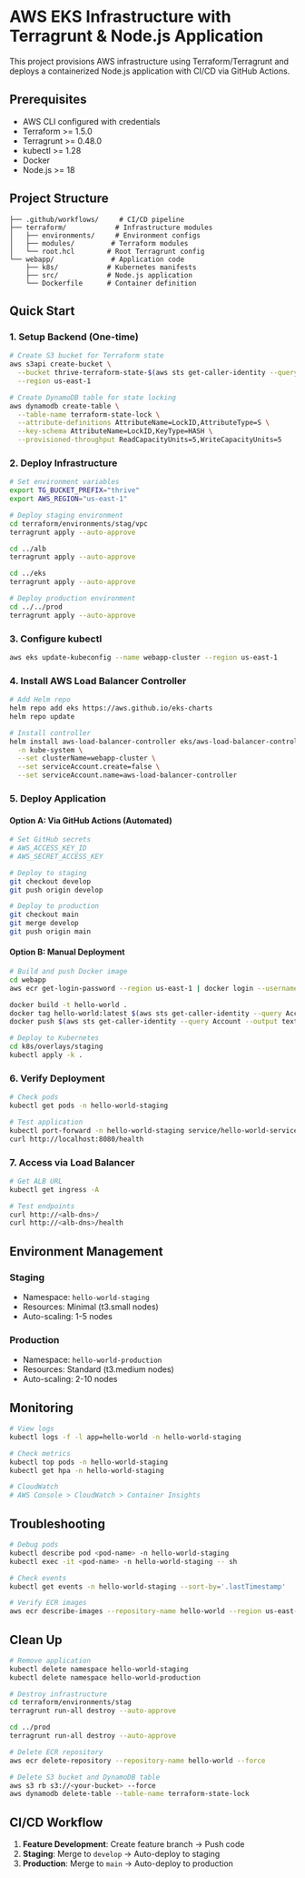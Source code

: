 # AWS EKS Infrastructure with Terragrunt & Node.js Application

This project provisions AWS infrastructure using Terraform/Terragrunt and deploys a containerized Node.js application with CI/CD via GitHub Actions.

## Prerequisites

- AWS CLI configured with credentials
- Terraform >= 1.5.0
- Terragrunt >= 0.48.0
- kubectl >= 1.28
- Docker
- Node.js >= 18

## Project Structure

```
├── .github/workflows/     # CI/CD pipeline
├── terraform/            # Infrastructure modules
│   ├── environments/     # Environment configs
│   ├── modules/         # Terraform modules
│   └── root.hcl        # Root Terragrunt config
└── webapp/              # Application code
    ├── k8s/            # Kubernetes manifests
    ├── src/            # Node.js application
    └── Dockerfile      # Container definition
```

## Quick Start

### 1. Setup Backend (One-time)

```bash
# Create S3 bucket for Terraform state
aws s3api create-bucket \
  --bucket thrive-terraform-state-$(aws sts get-caller-identity --query Account --output text) \
  --region us-east-1

# Create DynamoDB table for state locking
aws dynamodb create-table \
  --table-name terraform-state-lock \
  --attribute-definitions AttributeName=LockID,AttributeType=S \
  --key-schema AttributeName=LockID,KeyType=HASH \
  --provisioned-throughput ReadCapacityUnits=5,WriteCapacityUnits=5
```

### 2. Deploy Infrastructure

```bash
# Set environment variables
export TG_BUCKET_PREFIX="thrive"
export AWS_REGION="us-east-1"

# Deploy staging environment
cd terraform/environments/stag/vpc
terragrunt apply --auto-approve

cd ../alb
terragrunt apply --auto-approve

cd ../eks
terragrunt apply --auto-approve

# Deploy production environment
cd ../../prod
terragrunt apply --auto-approve
```

### 3. Configure kubectl

```bash
aws eks update-kubeconfig --name webapp-cluster --region us-east-1
```

### 4. Install AWS Load Balancer Controller

```bash
# Add Helm repo
helm repo add eks https://aws.github.io/eks-charts
helm repo update

# Install controller
helm install aws-load-balancer-controller eks/aws-load-balancer-controller \
  -n kube-system \
  --set clusterName=webapp-cluster \
  --set serviceAccount.create=false \
  --set serviceAccount.name=aws-load-balancer-controller
```

### 5. Deploy Application

#### Option A: Via GitHub Actions (Automated)

```bash
# Set GitHub secrets
# AWS_ACCESS_KEY_ID
# AWS_SECRET_ACCESS_KEY

# Deploy to staging
git checkout develop
git push origin develop

# Deploy to production
git checkout main
git merge develop
git push origin main
```

#### Option B: Manual Deployment

```bash
# Build and push Docker image
cd webapp
aws ecr get-login-password --region us-east-1 | docker login --username AWS --password-stdin $(aws sts get-caller-identity --query Account --output text).dkr.ecr.us-east-1.amazonaws.com

docker build -t hello-world .
docker tag hello-world:latest $(aws sts get-caller-identity --query Account --output text).dkr.ecr.us-east-1.amazonaws.com/hello-world:latest
docker push $(aws sts get-caller-identity --query Account --output text).dkr.ecr.us-east-1.amazonaws.com/hello-world:latest

# Deploy to Kubernetes
cd k8s/overlays/staging
kubectl apply -k .
```

### 6. Verify Deployment

```bash
# Check pods
kubectl get pods -n hello-world-staging

# Test application
kubectl port-forward -n hello-world-staging service/hello-world-service 8080:80
curl http://localhost:8080/health
```

### 7. Access via Load Balancer

```bash
# Get ALB URL
kubectl get ingress -A

# Test endpoints
curl http://<alb-dns>/
curl http://<alb-dns>/health
```

## Environment Management

### Staging
- Namespace: `hello-world-staging`
- Resources: Minimal (t3.small nodes)
- Auto-scaling: 1-5 nodes

### Production
- Namespace: `hello-world-production`
- Resources: Standard (t3.medium nodes)
- Auto-scaling: 2-10 nodes

## Monitoring

```bash
# View logs
kubectl logs -f -l app=hello-world -n hello-world-staging

# Check metrics
kubectl top pods -n hello-world-staging
kubectl get hpa -n hello-world-staging

# CloudWatch
# AWS Console > CloudWatch > Container Insights
```

## Troubleshooting

```bash
# Debug pods
kubectl describe pod <pod-name> -n hello-world-staging
kubectl exec -it <pod-name> -n hello-world-staging -- sh

# Check events
kubectl get events -n hello-world-staging --sort-by='.lastTimestamp'

# Verify ECR images
aws ecr describe-images --repository-name hello-world --region us-east-1
```

## Clean Up

```bash
# Remove application
kubectl delete namespace hello-world-staging
kubectl delete namespace hello-world-production

# Destroy infrastructure
cd terraform/environments/stag
terragrunt run-all destroy --auto-approve

cd ../prod
terragrunt run-all destroy --auto-approve

# Delete ECR repository
aws ecr delete-repository --repository-name hello-world --force

# Delete S3 bucket and DynamoDB table
aws s3 rb s3://<your-bucket> --force
aws dynamodb delete-table --table-name terraform-state-lock
```
   
## CI/CD Workflow
1. **Feature Development**: Create feature branch → Push code
2. **Staging**: Merge to `develop` → Auto-deploy to staging
3. **Production**: Merge to `main` → Auto-deploy to production


